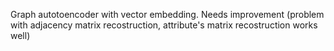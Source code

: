 Graph autotoencoder with vector embedding.
Needs improvement (problem with adjacency matrix recostruction, attribute's matrix recostruction works well)
